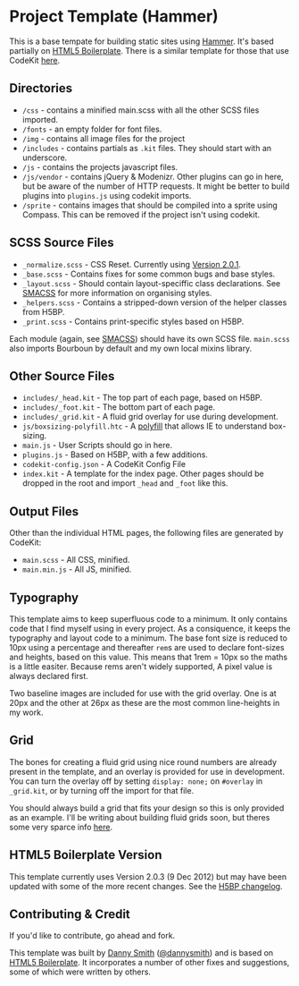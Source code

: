 # Project Template (Hammer)

This is a base tempate for building static sites using [Hammer](http://hammerformac.com/). It's based partially on [HTML5 Boilerplate](https://github.com/h5bp/html5-boilerplate). There is a similar template for those that use CodeKit [here](https://github.com/manyhatsdesign/project-template-codekit).

## Directories

* `/css` - contains a minified main.scss with all the other SCSS files imported.
* `/fonts` - an empty folder for font files.
* `/img` - contains all image files for the project
* `/includes` - contains partials as `.kit` files. They should start with an underscore.
* `/js` - contains the projects javascript files.
* `/js/vendor` - contains jQuery & Modenizr. Other plugins can go in here, but be aware of the number of HTTP requests. It might be better to build plugins into `plugins.js` using codekit imports.
* `/sprite` - contains images that should be compiled into a sprite using Compass. This can be removed if the project isn't using codekit.

## SCSS Source Files

* `_normalize.scss` - CSS Reset. Currently using [Version 2.0.1](https://github.com/necolas/normalize.css).
* `_base.scss` - Contains fixes for some common bugs and base styles.
* `_layout.scss` - Should contain layout-speciffic class declarations. See [SMACSS](http://smacss.com/) for more information on organising styles.
* `_helpers.scss` - Contains a stripped-down version of the helper classes from H5BP.
* `_print.scss` - Contains print-specific styles based on H5BP.

Each module (again, see [SMACSS](http://smacss.com/)) should have its own SCSS file. `main.scss` also imports Bourboun by default and my own local mixins library.

## Other Source Files

* `includes/_head.kit` - The top part of each page, based on H5BP.
* `includes/_foot.kit` - The bottom part of each page.
* `includes/_grid.kit` - A fluid grid overlay for use during development.
* `js/boxsizing-polyfill.htc` - A [polyfill](https://github.com/Schepp/box-sizing-polyfill) that allows IE to understand box-sizing.
* `main.js` - User Scripts should go in here.
* `plugins.js` - Based on H5BP, with a few additions.
* `codekit-config.json` - A CodeKit Config File
* `index.kit` - A template for the index page. Other pages should be dropped in the root and import `_head` and `_foot` like this.

## Output Files

Other than the individual HTML pages, the following files are generated by CodeKit:

* `main.scss` - All CSS, minified.
* `main.min.js` - All JS, minified.

## Typography

This template aims to keep superfluous code to a minimum. It only contains code that I find myself using in every project. As a consiquence, it keeps the typography and layout code to a minimum. The base font size is reduced to 10px using a percentage and thereafter `rem`s are used to declare font-sizes and heights, based on this value. This means that 1rem = 10px so the maths is a little easiter. Because rems aren't widely supported, A pixel value is always declared first.

Two baseline images are included for use with the grid overlay. One is at 20px and the other at 26px as these are the most common line-heights in my work.

## Grid

The bones for creating a fluid grid using nice round numbers are already present in the template, and an overlay is provided for use in development. You can turn the overlay off by setting `display: none;` on `#overlay` in `_grid.kit`, or by turning off the import for that file.

You should always build a grid that fits your design so this is only provided as an example. I'll be writing about building fluid grids soon, but theres some very sparce info [here](http://blog.dasmith.co.uk/post/24476543889/simple-responsive-grid). 

## HTML5 Boilerplate Version

This template currently uses Version 2.0.3 (9 Dec 2012) but may have been updated with some of the more recent changes. See the [H5BP changelog](https://github.com/h5bp/html5-boilerplate/blob/master/CHANGELOG.md).

## Contributing & Credit

If you'd like to contribute, go ahead and fork.

This template was built by [Danny Smith](http://dasmith.co.uk) ([@dannysmith](http://twitter.com/dannysmith)) and is based on [HTML5 Boilerplate](https://github.com/h5bp/html5-boilerplate). It incorporates a number of other fixes and suggestions, some of which were written by others.